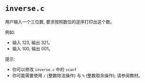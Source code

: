 # `inverse.c`

用户输入一个三位数, 要求按照数位的逆序打印出这个数。

例如:

- 输入 123, 输出 321。
- 输入 100, 输出 001。

提示:

- 你可以修改 `inverse.c` 中的 `scanf`
- 你可能需要使用 `/` (整数除法操作) 与 `%` (整数取余操作); 请参阅教材。